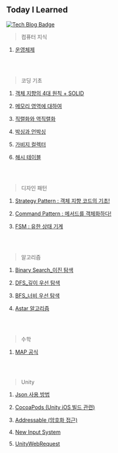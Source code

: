 ## Today I Learned
[![Tech Blog Badge](http://img.shields.io/badge/-Tech%20blog-black?style=flat-square&logo=github&link=https://velog.io/@portuga_code/)](https://velog.io/@portuga_code/) 


> 컴퓨터 지식
1. [운영체제](https://github.com/PortugaCode/PortugaCode_TIL/blob/main/%EC%BB%B4%ED%93%A8%ED%84%B0%20%EC%A7%80%EC%8B%9D/%EC%9A%B4%EC%98%81%EC%B2%B4%EC%A0%9C/%EC%9A%B4%EC%98%81%EC%B2%B4%EC%A0%9C.md)


<br><br/>

> 코딩 기초
1. [객체 지향의 4대 원칙 + SOLID](https://github.com/PortugaCode/PortugaCode_TIL/blob/main/%EC%BD%94%EB%94%A9%20%EA%B8%B0%EC%B4%88/%EA%B0%9D%EC%B2%B4%20%EC%A7%80%ED%96%A5%EC%9D%98%204%EB%8C%80%20%ED%8A%B9%EC%A7%95/%EA%B0%9D%EC%B2%B4%20%EC%A7%80%ED%96%A5%204%EB%8C%80%20%ED%8A%B9%EC%A7%95.md)

2. [메모리 영역에 대하여](https://github.com/PortugaCode/PortugaCode_TIL/blob/main/%EC%BD%94%EB%94%A9%20%EA%B8%B0%EC%B4%88/%EB%A9%94%EB%AA%A8%EB%A6%AC%20%EC%98%81%EC%97%AD/%EB%A9%94%EB%AA%A8%EB%A6%AC%20%EC%98%81%EC%97%AD.md)

3. [직렬화와 역직렬화](https://github.com/PortugaCode/PortugaCode_TIL/blob/main/%EC%BD%94%EB%94%A9%20%EA%B8%B0%EC%B4%88/%EC%A7%81%EB%A0%AC%ED%99%94%EC%99%80%20%EC%97%AD%EC%A7%81%EB%A0%AC%ED%99%94/%EC%A7%81%EB%A0%AC%ED%99%94%EC%99%80%20%EC%97%AD%EC%A7%81%EB%A0%AC%ED%99%94.md)

4. [박싱과 언박싱](https://github.com/PortugaCode/PortugaCode_TIL/blob/main/%EC%BD%94%EB%94%A9%20%EA%B8%B0%EC%B4%88/%EB%B0%95%EC%8B%B1%EA%B3%BC%20%EC%96%B8%EB%B0%95%EC%8B%B1/%EB%B0%95%EC%8B%B1%EA%B3%BC%20%EC%96%B8%EB%B0%95%EC%8B%B1.md)

5. [가비지 컬렉터](https://github.com/PortugaCode/PortugaCode_TIL/blob/main/%EC%BD%94%EB%94%A9%20%EA%B8%B0%EC%B4%88/%EA%B0%80%EB%B9%84%EC%A7%80%20%EC%BB%AC%EB%A0%89%ED%84%B0/%EA%B0%80%EB%B9%84%EC%A7%80%20%EC%BB%AC%EB%A0%89%ED%84%B0.md)

6. [해시 테이블](https://github.com/PortugaCode/PortugaCode_TIL/blob/main/%EC%BD%94%EB%94%A9%20%EA%B8%B0%EC%B4%88/%ED%95%B4%EC%8B%9C%20%ED%85%8C%EC%9D%B4%EB%B8%94(Hash%20Table)/%ED%95%B4%EC%8B%9C%20%ED%85%8C%EC%9D%B4%EB%B8%94.md)

<br><br/>

> 디자인 패턴
1. [Strategy Pattern : 객체 지향 코드의 기초!](https://github.com/PortugaCode/PortugaCode_TIL/blob/main/%EB%94%94%EC%9E%90%EC%9D%B8%20%ED%8C%A8%ED%84%B4/%EC%A0%84%EB%9E%B5%20%ED%8C%A8%ED%84%B4/StrategyPattern.md)
   
2. [Command Pattern : 메서드를 객체화하다!](https://github.com/PortugaCode/PortugaCode_TIL/blob/main/%EB%94%94%EC%9E%90%EC%9D%B8%20%ED%8C%A8%ED%84%B4/%EC%BB%A4%EB%A7%A8%EB%93%9C%20%ED%8C%A8%ED%84%B4/CommandPattern.md)

3. [FSM : 유한 상태 기계](https://github.com/PortugaCode/PortugaCode_TIL/blob/main/%EB%94%94%EC%9E%90%EC%9D%B8%20%ED%8C%A8%ED%84%B4/%EC%9C%A0%ED%95%9C%20%EC%83%81%ED%83%9C%20%EA%B8%B0%EA%B3%84(FSM)/FSM.md)


<br><br/>

> 알고리즘
1. [Binary Search_이진 탐색](https://github.com/PortugaCode/PortugaCode_TIL/blob/main/%EC%95%8C%EA%B3%A0%EB%A6%AC%EC%A6%98/%EC%9D%B4%EC%A7%84%20%ED%83%90%EC%83%89/BinarySearch.md)

2. [DFS_깊이 우선 탐색](https://github.com/PortugaCode/PortugaCode_TIL/blob/main/%EC%95%8C%EA%B3%A0%EB%A6%AC%EC%A6%98/DFS/%EC%9D%B4%EC%A7%84%20%ED%83%90%EC%83%89/DFS.md)

3. [BFS_너비 우선 탐색](https://github.com/PortugaCode/PortugaCode_TIL/blob/main/%EC%95%8C%EA%B3%A0%EB%A6%AC%EC%A6%98/BFS/BFS.md)

4. [Astar 알고리즘](https://github.com/PortugaCode/PortugaCode_TIL/blob/main/%EC%95%8C%EA%B3%A0%EB%A6%AC%EC%A6%98/AStar/Astar.md)

   
<br><br/>

> 수학
1. [MAP 공식](https://github.com/PortugaCode/PortugaCode_TIL/blob/main/%EC%88%98%ED%95%99/MAP%20%EC%88%98%ED%95%99%20%EA%B3%B5%EC%8B%9D/Mapping.md)

<br><br/>

> Unity
1. [Json 사용 방법](https://github.com/PortugaCode/PortugaCode_TIL/blob/main/Unity/Json/Json.md)
   
2. [CocoaPods (Unity iOS 빌드 관련)](https://github.com/PortugaCode/PortugaCode_TIL/blob/main/Unity/CocoaPods/CocoaPods.md)
  
3. [Addressable (암호화 접근)](https://github.com/PortugaCode/PortugaCode_TIL/blob/main/Unity/Addressable/Addressable.md)
   
4. [New Input System](https://github.com/PortugaCode/PortugaCode_TIL/blob/main/Unity/New%20Input%20System/NewInputSystem.md)

5. [UnityWebRequest](https://github.com/PortugaCode/PortugaCode_TIL/blob/main/Unity/UnityWebRequest/UnityWebRequest.md)
